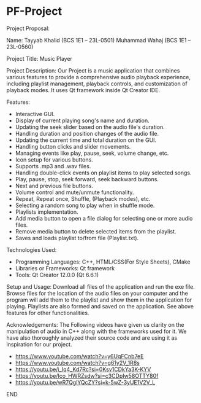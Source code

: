 # PF-Project
Project Proposal:

Name: Tayyab Khalid (BCS 1E1 – 23L-0501)
Muhammad Wahaj (BCS 1E1 – 23L-0560)

Project Title: Music Player

Project Description:
Our Project is a music application that combines various features to provide a comprehensive audio playback experience,
including playlist management, playback controls, and customization of playback modes. 
It uses Qt framework inside Qt Creator IDE.

Features:
- Interactive GUI.
- Display of current playing song's name and duration.
- Updating the seek slider based on the audio file's duration.
- Handling duration and position changes of the audio file.
- Updating the current time and total duration on the GUI.
- Handling button clicks and slider movements.
- Managing events like play, pause, seek, volume change, etc.
- Icon setup for various buttons.
- Supports .mp3 and .wav files.
- Handling double-click events on playlist items to play selected songs.
- Play, pause, stop, seek forward, seek backward buttons.
- Next and previous file buttons.
- Volume control and mute/unmute functionality.
- Repeat, Repeat once, Shuffle, (Playback modes), etc.
- Selecting a random song to play when in shuffle mode.
- Playlists implementation.
- Add media button to open a file dialog for selecting one or more audio files.
- Remove media button to delete selected items from the playlist.
- Saves and loads playlist to/from file (Playlist.txt).

Technologies Used:
- Programming Languages: C++, HTML/CSS(For Style Sheets), CMake
- Libraries or Frameworks: Qt framework
- Tools: Qt Creator 12.0.0 (Qt 6.6.1)

Setup and Usage:
Download all files of the application and run the exe file. Browse files for the location of the audio files
on your computer and the program will add them to the playlist and show them in the application for playing. 
Playlists are also formed and saved on the application. See above features for other functionalities.

Acknowledgements:
The Following videos have given us clarity on the manipulation of audio in C++ along with the
frameworks used for it. We have also thoroughly analyzed their source code and are using it as
inspiration for our project.
- https://www.youtube.com/watch?v=y6UqFCnb7eE
- https://www.youtube.com/watch?v=g61y2V_1R8s
- https://youtu.be/i_Iq4_Kd7Rc?si=0Ksv1CDkYa3K-KYV
- https://youtu.be/Ico_HWRZsdw?si=c3CDpIw58OTTY80f
- https://youtu.be/wR7QglYQcZY?si=k-5wZ-3yUE1V2V_L

END
